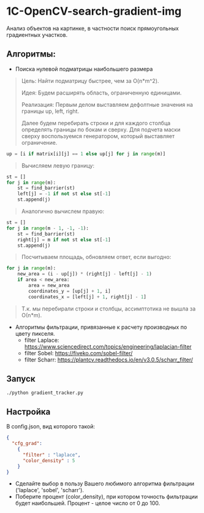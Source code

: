 # 1C-OpenCV-search-gradient-img
Анализ объектов на картинке, в частности поиск прямоугольных градиентных участков.

## Алгоритмы:
 - Поиска нулевой подматрицы наибольшего размера
> Цель: Найти подматрицу быстрее, чем за O(n*m^2).
> 
> Идея: Будем расширять область, ограниченную единицами.
> 
> Реализация: Первым делом выставляем дефолтные значения на границы up, left, right.
> 
> Далее будем перебирать строки и для каждого столбца определять границы по бокам и сверху.
> Для подчета маски сверху воспользуемся генератором, который выставляет ограничение.
```python
up = [i if matrix[i][j] == 1 else up[j] for j in range(m)]
```
> Вычисляем левую границу:
```python
st = []
for j in range(m):
    st = find_barrier(st)
    left[j] = -1 if not st else st[-1]
    st.append(j)
```
> Аналогично вычислем правую:
```python
st = []
for j in range(m - 1, -1, -1):
    st = find_barrier(st)
    right[j] = m if not st else st[-1]
    st.append(j)
```
> Посчитываем площадь, обновляем ответ, если выгодно:
```python
for j in range(m):
    new_area = (i - up[j]) * (right[j] - left[j] - 1)
    if area < new_area:
        area = new_area
        coordinates_y = [up[j] + 1, i]
        coordinates_x = [left[j] + 1, right[j] - 1]
```
> Т.к. мы перебирали строки и столбцы, ассимптотика не вышла за О(n*m).
 - Алгоритмы фильтрации, привязанные к расчету производных по цвету пикселя.
   - filter Laplace: https://www.sciencedirect.com/topics/engineering/laplacian-filter
   - filter Sobel: https://fiveko.com/sobel-filter/
   - filter Scharr: https://plantcv.readthedocs.io/en/v3.0.5/scharr_filter/

## Запуск
```
./python gradient_tracker.py
```

## Настройка
В config.json, вид которого такой:
```json
{
  "cfg_grad":
    {
      "filter" : "laplace",
      "color_density" : 5
    }
}
```
 - Сделайте выбор в пользу Вашего любимого алгоритма фильтрации ('laplace', 'sobel', 'scharr').
 - Поберите процент (color_density), при котором точность фильтрации будет наибольшей. Процент - целое число от 0 до 100.
